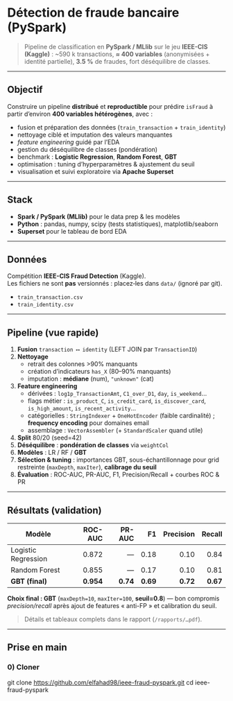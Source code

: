 # Détection de fraude bancaire (PySpark)

> Pipeline de classification en **PySpark / MLlib** sur le jeu **IEEE-CIS (Kaggle)** :
> ~590 k transactions, **≈ 400 variables** (anonymisées + identité partielle),
> **3.5 %** de fraudes, fort déséquilibre de classes.



---

##  Objectif
Construire un pipeline **distribué** et **reproductible** pour prédire `isFraud` à partir d’environ **400 variables hétérogènes**, avec :
- fusion et préparation des données (`train_transaction` + `train_identity`)  
- nettoyage ciblé et imputation des valeurs manquantes  
- *feature engineering* guidé par l’EDA 
- gestion du déséquilibre de classes (pondération)  
- benchmark : **Logistic Regression**, **Random Forest**, **GBT**  
- optimisation : tuning d’hyperparamètres & ajustement du seuil  
- visualisation et suivi exploratoire via **Apache Superset**


---

##  Stack
- **Spark / PySpark (MLlib)** pour le data prep & les modèles  
- **Python** : pandas, numpy, scipy (tests statistiques), matplotlib/seaborn
- **Superset** pour le tableau de bord EDA

---

##  Données
Compétition **IEEE-CIS Fraud Detection** (Kaggle).  
Les fichiers ne sont **pas** versionnés : placez‐les dans `data/` (ignoré par git).
- `train_transaction.csv`
- `train_identity.csv`

---

##  Pipeline (vue rapide)

1. **Fusion** `transaction ⟷ identity` (LEFT JOIN par `TransactionID`)  
2. **Nettoyage**
   - retrait des colonnes >90% manquants  
   - création d’indicateurs `has_X` (80–90% manquants)  
   - imputation : **médiane** (num), `"unknown"` (cat)
3. **Feature engineering**
   - dérivées : `log1p_TransactionAmt`, `C1_over_D1`, `day`, `is_weekend`…
   - flags métier : `is_product_C`, `is_credit_card`, `is_discover_card`, `is_high_amount`, `is_recent_activity`…
   - catégorielles : `StringIndexer` + `OneHotEncoder` (faible cardinalité) ; **frequency encoding** pour domaines email
   - assemblage : `VectorAssembler` (+ `StandardScaler` quand utile)
4. **Split** 80/20 (seed=42)  
5. **Déséquilibre** : **pondération de classes** via `weightCol`
6. **Modèles** : LR / RF / **GBT**  
7. **Sélection & tuning** : importances GBT, sous-échantillonnage pour grid restreinte (`maxDepth`, `maxIter`), **calibrage du seuil**  
8. **Évaluation** : ROC-AUC, PR-AUC, F1, Precision/Recall + courbes ROC & PR

---

##  Résultats (validation)

| Modèle | ROC-AUC | PR-AUC | F1 | Precision | Recall |
|---|---:|---:|---:|---:|---:|
| Logistic Regression | 0.872 | — | 0.18 | 0.10 | 0.84 |
| Random Forest | 0.855 | — | 0.17 | 0.10 | 0.81 |
| **GBT (final)** | **0.954** | **0.74** | **0.69** | **0.72** | **0.67** |

**Choix final : GBT** (`maxDepth=10`, `maxIter=100`, **seuil=0.8**) — bon compromis *precision/recall* après ajout de features « anti-FP » et calibration du seuil.

> Détails et tableaux complets dans le rapport (`/rapports/…pdf`).  

---

##  Prise en main

### 0) Cloner

git clone https://github.com/elfahad98/ieee-fraud-pyspark.git
cd ieee-fraud-pyspark

